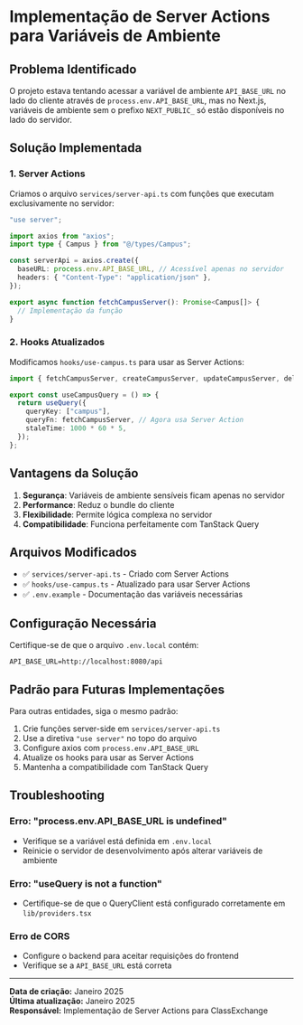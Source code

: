 # Implementação de Server Actions para Variáveis de Ambiente

## Problema Identificado

O projeto estava tentando acessar a variável de ambiente `API_BASE_URL` no lado do cliente através de `process.env.API_BASE_URL`, mas no Next.js, variáveis de ambiente sem o prefixo `NEXT_PUBLIC_` só estão disponíveis no lado do servidor.

## Solução Implementada

### 1. Server Actions

Criamos o arquivo `services/server-api.ts` com funções que executam exclusivamente no servidor:

```typescript
"use server";

import axios from "axios";
import type { Campus } from "@/types/Campus";

const serverApi = axios.create({
  baseURL: process.env.API_BASE_URL, // Acessível apenas no servidor
  headers: { "Content-Type": "application/json" },
});

export async function fetchCampusServer(): Promise<Campus[]> {
  // Implementação da função
}
```

### 2. Hooks Atualizados

Modificamos `hooks/use-campus.ts` para usar as Server Actions:

```typescript
import { fetchCampusServer, createCampusServer, updateCampusServer, deleteCampusServer } from "@/services/server-api";

export const useCampusQuery = () => {
  return useQuery({
    queryKey: ["campus"],
    queryFn: fetchCampusServer, // Agora usa Server Action
    staleTime: 1000 * 60 * 5,
  });
};
```

## Vantagens da Solução

1. **Segurança**: Variáveis de ambiente sensíveis ficam apenas no servidor
2. **Performance**: Reduz o bundle do cliente
3. **Flexibilidade**: Permite lógica complexa no servidor
4. **Compatibilidade**: Funciona perfeitamente com TanStack Query

## Arquivos Modificados

- ✅ `services/server-api.ts` - Criado com Server Actions
- ✅ `hooks/use-campus.ts` - Atualizado para usar Server Actions
- ✅ `.env.example` - Documentação das variáveis necessárias

## Configuração Necessária

Certifique-se de que o arquivo `.env.local` contém:

```env
API_BASE_URL=http://localhost:8080/api
```

## Padrão para Futuras Implementações

Para outras entidades, siga o mesmo padrão:

1. Crie funções server-side em `services/server-api.ts`
2. Use a diretiva `"use server"` no topo do arquivo
3. Configure axios com `process.env.API_BASE_URL`
4. Atualize os hooks para usar as Server Actions
5. Mantenha a compatibilidade com TanStack Query

## Troubleshooting

### Erro: "process.env.API_BASE_URL is undefined"
- Verifique se a variável está definida em `.env.local`
- Reinicie o servidor de desenvolvimento após alterar variáveis de ambiente

### Erro: "useQuery is not a function"
- Certifique-se de que o QueryClient está configurado corretamente em `lib/providers.tsx`

### Erro de CORS
- Configure o backend para aceitar requisições do frontend
- Verifique se a `API_BASE_URL` está correta

---

**Data de criação:** Janeiro 2025  
**Última atualização:** Janeiro 2025  
**Responsável:** Implementação de Server Actions para ClassExchange